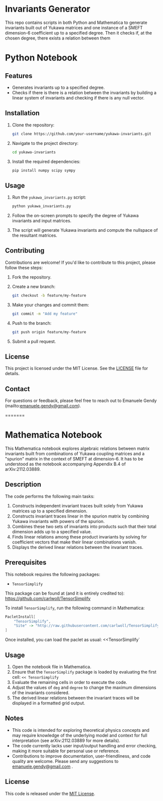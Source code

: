 # Invariants Generator

This repo contains scripts in both Python and Mathematica to generate invariants built out of Yukawa matrices and one instance of a SMEFT dimension-6 coefficient up to a specified degree. Then it checks if, at the chosen degree, there exists a relation between them

# Python Notebook

## Features

- Generates invariants up to a specified degree.
- Checks if there is there is a relation between the invariants by building a linear system of invariants and checking if there is any null vector. 

## Installation

1. Clone the repository:

   ```bash
   git clone https://github.com/your-username/yukawa-invariants.git
   ```

2. Navigate to the project directory:

   ```bash
   cd yukawa-invariants
   ```

3. Install the required dependencies:

   ```bash
   pip install numpy scipy sympy
   ```

## Usage

1. Run the `yukawa_invariants.py` script:

   ```bash
   python yukawa_invariants.py
   ```

2. Follow the on-screen prompts to specify the degree of Yukawa invariants and input matrices.

3. The script will generate Yukawa invariants and compute the nullspace of the resultant matrices.

## Contributing

Contributions are welcome! If you'd like to contribute to this project, please follow these steps:

1. Fork the repository.

2. Create a new branch:

   ```bash
   git checkout -b feature/my-feature
   ```

3. Make your changes and commit them:

   ```bash
   git commit -m "Add my feature"
   ```

4. Push to the branch:

   ```bash
   git push origin feature/my-feature
   ```

5. Submit a pull request.

## License

This project is licensed under the MIT License. See the [LICENSE](LICENSE) file for details.

## Contact

For questions or feedback, please feel free to reach out to Emanuele Gendy (mailto:emanuele.gendy@gmail.com).

=======

# Mathematica Notebook

This Mathematica notebook explores algebraic relations between matrix invariants built from combinations of Yukawa coupling matrices and a "spurion" matrix in the context of SMEFT at dimension-6. It has to be understood as the notebook accompanying Appendix B.4 of arXiv:2112.03889.

## Description

The code performs the following main tasks:

1. Constructs independent invariant traces built solely from Yukawa matrices up to a specified dimension.
2. Constructs invariant traces linear in the spurion matrix by combining Yukawa invariants with powers of the spurion.
3. Combines these two sets of invariants into products such that their total dimension adds up to a specified value.
4. Finds linear relations among these product invariants by solving for coefficient vectors that make their linear combinations vanish.
5. Displays the derived linear relations between the invariant traces.

## Prerequisites

This notebook requires the following packages:

- `TensorSimplify`

This package can be found at (and it is entirely credited to): https://github.com/carlwoll/TensorSimplify

To install `TensorSimplify`, run the following command in Mathematica:

```mathematica
PacletInstall[
    "TensorSimplify", 
    "Site" -> "http://raw.githubusercontent.com/carlwoll/TensorSimplify/master"
]
```
Once installed, you can load the paclet as usual:
<<TensorSimplify`

## Usage

1. Open the notebook file in Mathematica.
2. Ensure that the `TensorSimplify` package is loaded by evaluating the first cell: `<< TensorSimplify`
3. Evaluate the remaining cells in order to execute the code.
4. Adjust the values of `deg` and `degree` to change the maximum dimensions of the invariants considered.
5. The derived linear relations between the invariant traces will be displayed in a formatted grid output.

## Notes

- This code is intended for exploring theoretical physics concepts and may require knowledge of the underlying model and context for full interpretation (see arXiv:2112.03889
for more details).
- The code currently lacks user input/output handling and error checking, making it more suitable for personal use or reference.
- Contributions to improve documentation, user-friendliness, and code quality are welcome. Please send any suggestions to emanuele.gendy@gmail.com .

## License

This code is released under the [MIT License](LICENSE).
